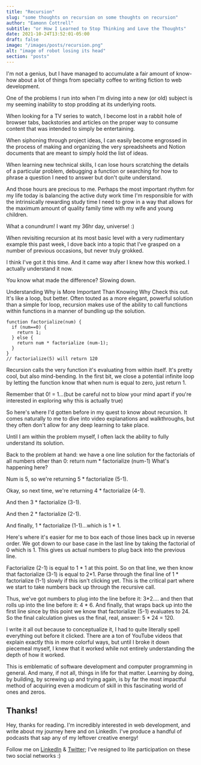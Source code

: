 ```yaml
---
title: "Recursion"
slug: "some thoughts on recursion on some thoughts on recursion"
author: "Eamonn Cottrell"
subtitle: "or How I Learned to Stop Thinking and Love the Thoughts"
date: 2021-10-24T13:52:01-05:00
draft: false
image: "/images/posts/recursion.png"
alt: "image of robot losing its head"
section: "posts"
---
```


I'm not a genius, but I have managed to accumulate a fair amount of know-how about a lot of things from specialty coffee to writing fiction to web development.

One of the problems I run into when I'm diving into a new (or old) subject is my seeming inability to stop prodding at its underlying roots.

When looking for a TV series to watch, I become lost in a rabbit hole of browser tabs, backstories and articles on the proper way to consume content that was intended to simply be entertaining.

When siphoning through project ideas, I can easily become engrossed in the process of making and organizing the very spreadsheets and Notion documents that are meant to simply hold the list of ideas.

When learning new technical skills, I can lose hours scratching the details of a particular problem, debugging a function or searching for how to phrase a question I need to answer but don't quite understand.

And those hours are precious to me. Perhaps the most important rhythm for my life today is balancing the active duty work time I'm responsible for with the intrinsically rewarding study time I need to grow in a way that allows for the maximum amount of quality family time with my wife and young children.

What a conundrum! I want my 36hr day, universe! :)

When revisiting recursion at its most basic level with a very rudimentary example this past week, I dove back into a topic that I've grasped on a number of previous occasions, but never truly grokked.

I think I've got it this time. And it came way after I knew how this worked. I actually understand it now.

You know what made the difference? Slowing down.

Understanding Why is More Important Than Knowing Why
Check this out. It's like a loop, but better. Often touted as a more elegant, powerful solution than a simple for loop, recursion makes use of the ability to call functions within functions in a manner of bundling up the solution.
```
function factorialize(num) {
  if (num==0) {
    return 1;
  } else {
    return num * factorialize (num-1);
  }
}
// factorialize(5) will return 120
```

Recursion calls the very function it's evaluating from within itself. It's pretty cool, but also mind-bending. In the first bit, we close a potential infinite loop by letting the function know that when num is equal to zero, just return 1.

Remember that 0! = 1...(but be careful not to blow your mind apart if you're interested in exploring why this is actually true)


So here's where I'd gotten before in my quest to know about recursion. It comes naturally to me to dive into video explanations and walkthroughs, but they often don't allow for any deep learning to take place.

Until I am within the problem myself, I often lack the ability to fully understand its solution.

Back to the problem at hand: we have a one line solution for the factorials of all numbers other than 0:
return num * factorialize (num-1)
What's happening here?

Num is 5, so we're returning 5 * factorialize (5-1).

Okay, so next time, we're returning 4 * factorialize (4-1).

And then 3 * factorialize (3-1).

And then 2 * factorialize (2-1).

And finally, 1 * factorialize (1-1)...which is 1 * 1.

Here's where it's easier for me to box each of those lines back up in reverse order. We got down to our base case in the last line by taking the factorial of 0 which is 1. This gives us actual numbers to plug back into the previous line.

Factorialize (2-1) is equal to 1 * 1 at this point. So on that line, we then know that factorialize (3-1) is equal to 2*1. Parse through the final line of 1 * factorialize (1-1) slowly if this isn't clicking yet. This is the critical part where we start to take numbers back up through the recursive call.

Thus, we've got numbers to plug into the line before it: 3*2.... and then that rolls up into the line before it: 4 * 6. And finally, that wraps back up into the first line since by this point we know that factorialize (5-1) evaluates to 24. So the final calculation gives us the final, real, answer: 5 * 24 = 120.

I write it all out because to conceptualize it, I had to quite literally spell everything out before it clicked. There are a ton of YouTube videos that explain exactly this in more colorful ways, but until I broke it down piecemeal myself, I knew that it worked while not entirely understanding the depth of how it worked.

This is emblematic of software development and computer programming in general. And many, if not all, things in life for that matter. Learning by doing, by building, by screwing up and trying again, is by far the most impactful method of acquiring even a modicum of skill in this fascinating world of ones and zeros.


## Thanks!

Hey, thanks for reading. I'm incredibly interested in web development, and write about my journey here and on LinkedIn. I've produce a handful of podcasts that sap any of my leftover creative energy!

Follow me on [LinkedIn](https://linkedin.com/in/eamonncottrell) & [Twitter](https://twitter.com/eamonncottrell); I've resigned to lite participation on these two social networks :)
